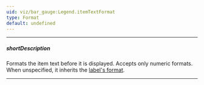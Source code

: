 ```yaml
---
uid: viz/bar_gauge:Legend.itemTextFormat
type: Format
default: undefined
---
```

---
##### shortDescription
Formats the item text before it is displayed. Accepts only numeric formats. When unspecified, it inherits the [label's format](/api-reference/10%20UI%20Components/dxBarGauge/1%20Configuration/label/format.md '/Documentation/ApiReference/UI_Components/dxBarGauge/Configuration/label/#format').

---
<!--
See the [format](/api-reference/50%20Common/Object%20Structures/format '/Documentation/ApiReference/Common/Object_Structures/Format/') section for more information on the accepted values.
-->